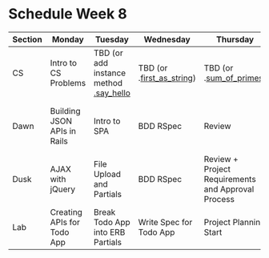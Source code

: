 # Schedule Week 8

| Section |            Monday           |                                                                   Tuesday                                                                    |                                                               Wednesday                                                               |                                                              Thursday                                                             |                       Friday                       |
| ------- | --------------------------- | -------------------------------------------------------------------------------------------------------------------------------------------- | ------------------------------------------------------------------------------------------------------------------------------------- | --------------------------------------------------------------------------------------------------------------------------------- | -------------------------------------------------- |
| CS      | Intro to CS Problems        | TBD (or add instance method [.say_hello](https://github.com/Curriculum-Resources/curriculum/blob/master/problem_solving/medium/say_hello.rb) | TBD (or .[first_as_string](https://github.com/Curriculum-Resources/curriculum/blob/master/problem_solving/medium/first_as_string.rb)) | TBD (or .[sum_of_primes](https://github.com/Curriculum-Resources/curriculum/blob/master/problem_solving/medium/sum_of_primes.rb)) | Collaborating in Git (Git Workflow)                |
| Dawn    | Building JSON APIs in Rails | Intro to SPA                                                                                                                                 | BDD RSpec                                                                                                                             | Review                                                                                                                            | Project Planning: Wireframing, MVPs and Milestones |
| Dusk    | AJAX with jQuery            | File Upload and Partials                                                                                                                     | BDD RSpec                                                                                                                             | Review + Project Requirements and Approval Process                                                                                | Project Start                                      |
| Lab     | Creating APIs for Todo App  | Break Todo App into ERB Partials                                                                                                             | Write Spec for Todo App                                                                                                               | Project Planning Start                                                                                                            | Project Start                                      |

